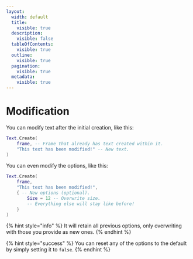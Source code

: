 ```yaml
---
layout:
  width: default
  title:
    visible: true
  description:
    visible: false
  tableOfContents:
    visible: true
  outline:
    visible: true
  pagination:
    visible: true
  metadata:
    visible: true
---
```


# Modification

You can modify text after the initial creation, like this:

```lua
Text.Create(
	frame, -- Frame that already has text created within it.
	"This text has been modified!" -- New text.
)
```

You can even modify the options, like this:

```lua
Text.Create(
	frame,
	"This text has been modified!",
	{ -- New options (optional).
		Size = 12 -- Overwrite size.
		-- Everything else will stay like before!
	}
)
```

{% hint style="info" %}
It will retain all previous options, only overwriting with those you provide as new ones.
{% endhint %}

{% hint style="success" %}
You can reset any of the options to the default by simply setting it to `false`.
{% endhint %}


